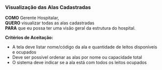 ### Visualização das Alas Cadastradas  

**COMO** Gerente Hospitalar,  
**QUERO** visualizar todas as alas cadastradas  
**PARA** que eu possa ter uma visão geral da estrutura do hospital.     

**Critérios de Aceitação:**

- A tela deve listar nome/código da ala e quantidade de leitos disponíveis e ocupados  
- Deve ser possível ordenar as alas por nome ou capacidade total  
- O sistema deve indicar se a ala está com todos os leitos ocupados  
